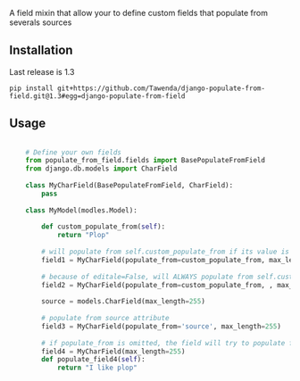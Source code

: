 A field mixin that allow your to define custom fields that populate from severals sources

## Installation

Last release is 1.3

    pip install git+https://github.com/Tawenda/django-populate-from-field.git@1.3#egg=django-populate-from-field

## Usage

```python
    
    # Define your own fields
    from populate_from_field.fields import BasePopulateFromField
    from django.db.models import CharField
    
    class MyCharField(BasePopulateFromField, CharField):
        pass
    
    class MyModel(modles.Model):
        
        def custom_populate_from(self):
            return "Plop"
        
        # will populate from self.custom_populate_from if its value is not set explicitly
        field1 = MyCharField(populate_from=custom_populate_from, max_length=255)
        
        # because of editale=False, will ALWAYS populate from self.custom_populate_from 
        field2 = MyCharField(populate_from=custom_populate_from, , max_length=255, editable=False)
    
        source = models.CharField(max_length=255)
        
        # populate from source attribute 
        field3 = MyCharField(populate_from='source', max_length=255)
        
        # if populate_from is omitted, the field will try to populate from instance.populate_<fieldname> method
        field4 = MyCharField(max_length=255)
        def populate_field4(self):
            return "I like plop"
        
```
